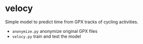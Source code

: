 # velocy

Simple model to predict time from GPX tracks of cycling activities.

- `anonymize.py` anonymize original GPX files
- `velocy.py` train and test the model
